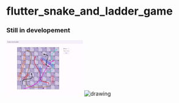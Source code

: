 # flutter_snake_and_ladder_game

### Still in developement

<img src="flutter_01.png" alt="drawing" width="200"/> <img src="Screenshot_1650687159.png" alt="drawing" width="200"/>
